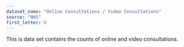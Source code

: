 ```yaml
---
dataset_name: "Online Consultations / Video Consultations"
source: "NHS"
first_letter: O
---
```

This is data set contains the counts of online and video consultations.